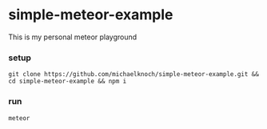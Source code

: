 # simple-meteor-example

This is my personal meteor playground

### setup
```
git clone https://github.com/michaelknoch/simple-meteor-example.git && cd simple-meteor-example && npm i
```

### run
```
meteor
```
